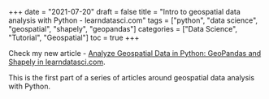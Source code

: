 +++
date = "2021-07-20"
draft = false
title = "Intro to geospatial data analysis with Python - learndatasci.com"
tags = ["python", "data science", "geospatial", "shapely", "geopandas"]
categories = ["Data Science", "Tutorial", "Geospatial"]
toc = true
+++


Check my new article - [Analyze Geospatial Data in Python: GeoPandas and Shapely in learndatasci.com](https://www.learndatasci.com/tutorials/geospatial-data-python-geopandas-shapely/).

This is the first part of a series of articles around geospatial data analysis with Python.